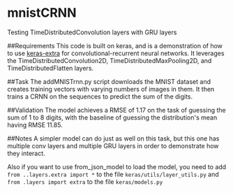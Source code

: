 # mnistCRNN
Testing TimeDistributedConvolution layers with GRU layers

##Requirements
This code is built on keras, and is a demonstration of how to use [keras-extra](https://github.com/anayebi/keras-extra/) for convolutional-recurrent neural networks. It leverages the TimeDistributedConvolution2D, TimeDistributedMaxPooling2D, and TimeDistributedFlatten layers.

##Task
The addMNISTrnn.py script downloads the MNIST dataset and creates training vectors with varying numbers of images in them. It then trains a CRNN on the sequences to predict the sum of the digits.

##Validation
The model achieves a RMSE of 1.17 on the task of guessing the sum of 1 to 8 digits, with the baseline of guessing the distribution's mean having RMSE 11.85. 

##Notes
A simpler model can do just as well on this task, but this one has multiple conv layers and multiple GRU layers in order to demonstrate how they interact.

Also if you want to use from_json_model to load the model, you need to add `from ..layers.extra import *` to the file `keras/utils/layer_utils.py` and `from .layers import extra` to the file `keras/models.py`
